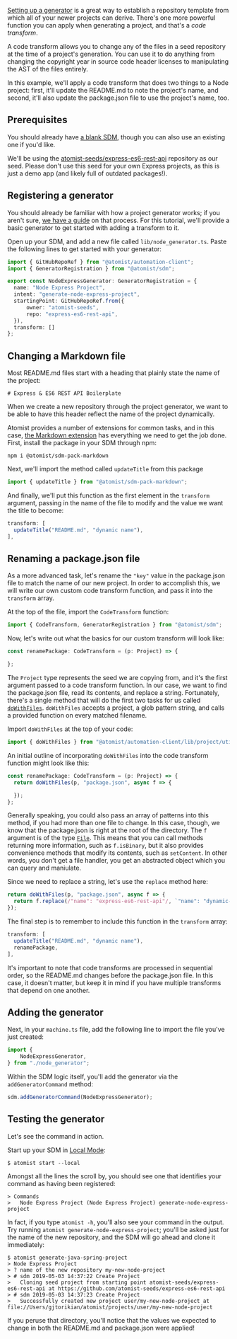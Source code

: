 [Setting up a generator](/developer/setting-up-generator/) is a great way to establish a repository template from which all of your newer projects can derive. There's one more powerful function you can apply when generating a project, and that's a _code transform_.

A code transform allows you to change any of the files in a seed repository at the time of a project's generation. You can use it to do anything from changing the copyright year in source code header licenses to manipulating the AST of the files entirely.

In this example, we'll apply a code transform that does two things to a Node project: first, it'll update the README.md to note the project's name, and second, it'll also update the package.json file to use the project's name, too.

## Prerequisites

You should already have [a blank SDM](/developer/sdm/#creating-an-sdm-project), though you can also use an existing one if you'd like.

We'll be using the [atomist-seeds/express-es6-rest-api](https://github.com/atomist-seeds/express-es6-rest-api) repository as our seed. Please don't use this seed for your own Express projects, as this is just a demo app (and likely full of outdated packages!).

## Registering a generator

You should already be familiar with how a project generator works; if you aren't sure, [we have a guide](/developer/setting-up-generator/) on that process. For this tutorial, we'll provide a basic generator to get started with adding a transform to it.

Open up your SDM, and add a new file called `lib/node_generator.ts`. Paste the following lines to get started with your generator:

```typescript
import { GitHubRepoRef } from "@atomist/automation-client";
import { GeneratorRegistration } from "@atomist/sdm";

export const NodeExpressGenerator: GeneratorRegistration = {
  name: "Node Express Project",
  intent: "generate-node-express-project",
  startingPoint: GitHubRepoRef.from({
      owner: "atomist-seeds",
      repo: "express-es6-rest-api",
  }),
  transform: []
};
```

## Changing a Markdown file

Most README.md files start with a heading that plainly state the name of the project:

```
# Express & ES6 REST API Boilerplate
```

When we create a new repository through the project generator, we want to be able to have this header reflect the name of the project dynamically.

Atomist provides a number of extensions for common tasks, and in this case, [the Markdown extension](https://docs.atomist.com/pack/markdown/) has everything we need to get the job done. First, install the package in your SDM through npm:

```
npm i @atomist/sdm-pack-markdown
```

Next, we'll import the method called `updateTitle` from this package

```typescript
import { updateTitle } from "@atomist/sdm-pack-markdown";
```

And finally, we'll put this function as the first element in the `transform` argument, passing in the name of the file to modify and the value we want the title to become:

```typescript
transform: [
  updateTitle("README.md", "dynamic name"),
],
```

## Renaming a package.json file

As a more advanced task, let's rename the `"key"` value in the package.json file to match the name of our new project. In order to accomplish this, we will write our own custom code transform function, and pass it into the `transform` array.

At the top of the file, import the `CodeTransform` function:

```typescript
import { CodeTransform, GeneratorRegistration } from "@atomist/sdm";
```

Now, let's write out what the basics for our custom transform will look like:

```typescript
const renamePackage: CodeTransform = (p: Project) => {

};
```

The `Project` type represents the seed we are copying from, and it's the first argument passed to a code transform function. In our case, we want to find the package.json file, read its contents, and replace a string. Fortunately, there's a single method that will do the first two tasks for us called [`doWithFiles`](https://atomist.github.io/automation-client/modules/_lib_project_util_projectutils_.html#dowithfiles). `doWithFiles` accepts a project, a glob pattern string, and calls a provided function on every matched filename.

Import `doWithFiles` at the top of your code:

```typescript
import { doWithFiles } from "@atomist/automation-client/lib/project/util/projectUtils";
```

An initial outline of incorporating `doWithFiles` into the code transform function might look like this:

```typescript
const renamePackage: CodeTransform = (p: Project) => {
  return doWithFiles(p, "package.json", async f => {

  });
};
```

Generally speaking, you could also pass an array of patterns into this method, if you had more than one file to change. In this case, though, we know that the package.json is right at the root of the directory. The `f` argument is of the type [`File`](https://atomist.github.io/automation-client/interfaces/_lib_project_file_.file.html). This means that you can call methods returning more information, such as `f.isBinary`, but it also provides convenience methods that modify its contents, such as `setContent`. In other words, you don't get a file handler, you get an abstracted object which you can query and maniulate.

Since we need to replace a string, let's use the `replace` method here:

```typescript
return doWithFiles(p, "package.json", async f => {
  return f.replace(/"name": "express-es6-rest-api"/, `"name": "dynamic-name"`);
});
```

The final step is to remember to include this function in the `transform` array:

```typescript
transform: [
  updateTitle("README.md", "dynamic name"),
  renamePackage,
],
```

It's important to note that code transforms are processed in sequential order, so the README.md changes before the package.json file. In this case, it doesn't matter, but keep it in mind if you have multiple transforms that depend on one another.

## Adding the generator

Next, in your `machine.ts` file, add the following line to import the file you've just created:

```typescript
import {
    NodeExpressGenerator,
} from "./node_generator";
```

Within the SDM logic itself, you'll add the generator via the `addGeneratorCommand` method:

```typescript
sdm.addGeneratorCommand(NodeExpressGenerator);
```

## Testing the generator

Let's see the command in action.

Start up your SDM in [Local Mode](/developer/local/):

```
$ atomist start --local
```

Amongst all the lines the scroll by, you should see one that identifies your command as having been registered:

```
> Commands
>   Node Express Project (Node Express Project) generate-node-express-project
```

In fact, if you type `atomist -h`, you'll also see your command in the output. Try running `atomist generate-node-express-project`; you'll be asked just for the name of the new repository, and the SDM will go ahead and clone it immediately:

```
$ atomist generate-java-spring-project
> Node Express Project
> ? name of the new repository my-new-node-project
> # sdm 2019-05-03 14:37:22 Create Project
>   Cloning seed project from starting point atomist-seeds/express-es6-rest-api at https://github.com/atomist-seeds/express-es6-rest-api
> # sdm 2019-05-03 14:37:23 Create Project
>   Successfully created new project user/my-new-node-project at file://Users/gjtorikian/atomist/projects/user/my-new-node-project
```

If you peruse that directory, you'll notice that the values we expected to change in both the README.md and package.json were applied!
